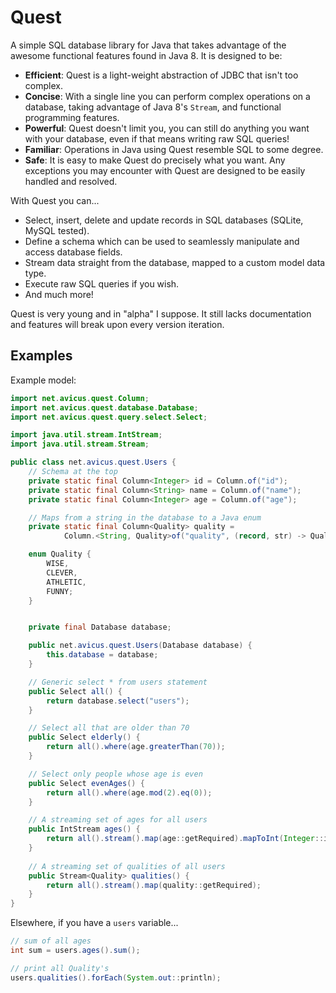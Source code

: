 # Quest
A simple SQL database library for Java that takes advantage of the awesome
functional features found in Java 8. It is designed to be:

* **Efficient**: Quest is a light-weight abstraction of JDBC that isn't too complex.
* **Concise**: With a single line you can perform complex operations on a database, taking
  advantage of Java 8's `Stream`, and functional programming features.
* **Powerful**: Quest doesn't limit you, you can still do anything you want with your database,
  even if that means writing raw SQL queries!
* **Familiar**: Operations in Java using Quest resemble SQL to some degree.
* **Safe**: It is easy to make Quest do precisely what you want. Any exceptions you may
  encounter with Quest are designed to be easily handled and resolved.

With Quest you can...
* Select, insert, delete and update records in SQL databases (SQLite, MySQL tested).
* Define a schema which can be used to seamlessly manipulate and access database fields.
* Stream data straight from the database, mapped to a custom model data type.
* Execute raw SQL queries if you wish.
* And much more!

Quest is very young and in "alpha" I suppose. It still lacks documentation and features
will break upon every version iteration.

## Examples

Example model:

```java
import net.avicus.quest.Column;
import net.avicus.quest.database.Database;
import net.avicus.quest.query.select.Select;

import java.util.stream.IntStream;
import java.util.stream.Stream;

public class net.avicus.quest.Users {
    // Schema at the top
    private static final Column<Integer> id = Column.of("id");
    private static final Column<String> name = Column.of("name");
    private static final Column<Integer> age = Column.of("age");

    // Maps from a string in the database to a Java enum
    private static final Column<Quality> quality =
            Column.<String, Quality>of("quality", (record, str) -> Quality.valueOf(str));

    enum Quality {
        WISE,
        CLEVER,
        ATHLETIC,
        FUNNY;
    }


    private final Database database;

    public net.avicus.quest.Users(Database database) {
        this.database = database;
    }

    // Generic select * from users statement
    public Select all() {
        return database.select("users");
    }

    // Select all that are older than 70
    public Select elderly() {
        return all().where(age.greaterThan(70));
    }

    // Select only people whose age is even
    public Select evenAges() {
        return all().where(age.mod(2).eq(0));
    }

    // A streaming set of ages for all users
    public IntStream ages() {
        return all().stream().map(age::getRequired).mapToInt(Integer::intValue);
    }
    
    // A streaming set of qualities of all users
    public Stream<Quality> qualities() {
        return all().stream().map(quality::getRequired);
    }
}
```

Elsewhere, if you have a `users` variable...

```java
// sum of all ages
int sum = users.ages().sum();

// print all Quality's
users.qualities().forEach(System.out::println);
```